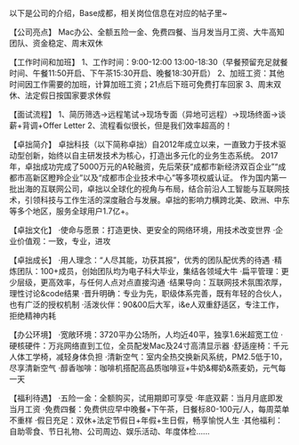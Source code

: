 以下是公司的介绍，Base成都，相关岗位信息在对应的帖子里~

【公司亮点】
Mac办公、全额五险一金、免费四餐、当月发当月工资、大牛高知团队、资金稳定、周末双休

【工作时间和加班】
1、工作时间：9:00-12:00 13:00-18:30（早餐预留充足就餐时间、午餐11:50开启、下午茶15:30开启、晚餐18:30开启）
2、加班工资：其他时间因工作需要的加班，计算加班工资；21点后下班可免费打车回家
3、周末双休、法定假日按国家要求休假

【面试流程】
1、简历筛选→远程笔试→现场专面（异地可远程）→现场终面→谈薪+背调+Offer Letter
2、流程看似很长，但是我们效率超高的！

【卓拙简介】
卓拙科技（以下简称卓拙）自2012年成立以来，一直致力于技术驱动型创新，始终以自主研发技术为核心，打造出多元化的业务生态系统。
2017年，卓拙成功完成了5000万元的A轮融资，先后荣获“成都市新经济双百企业”“成都市高新区瞪羚企业”以及“成都市企业技术中心”等多项权威认证。
作为国内第一批出海的互联网公司，卓拙以全球化的视角与布局，结合前沿人工智能与互联网技术，引领科技与工作生活的深度融合与发展。卓拙的影响力横跨北美、欧洲、中东等多个地区，服务全球用户1.7亿+。

【卓拙文化】
·使命与愿景：打造更快、更安全的网络环境，用技术改变世界
·企业价值观：一致，专业，进攻

【卓拙成长】
·用人理念：“人尽其能，功获其报”，优秀的团队配优秀的待遇
·精炼团队：100+成员，创始团队均为电子科大毕业，集结各领域大牛
·扁平管理：更少层级，更高效率，与任何人点对点直接沟通
·结果导向：互联网技术氛围浓厚，理性讨论&code结果
·晋升明确：专业为先，职级体系完善，既有年轻的合伙人，也有广泛的授权机制
·活泼伙伴：90&00后大军，i&e人双重舒适区，专注工作，拒绝精神内耗

【办公环境】
·宽敞环境：3720平办公场所，人均近40平，独享1.6米超宽工位
·硬核硬件：万兆网络直到工位，全员配发Mac及24寸高清显示器
·舒适座椅：千元人体工学椅，减轻身体负担
·清新空气：室内全热交换新风系统，PM2.5低于10，尽享清新空气
·醇香咖啡：咖啡机搭配高品质咖啡豆+牛奶&椰奶&燕麦奶，元气每一天

【福利待遇】
·五险一金：全额购买，试用期即可享受
·年底双薪：当月月底即发当月工资
·免费四餐：免费供应早中晚餐+下午茶，日餐标80-100元/人，每周菜单不重样
·假日充足：双休+法定节假日+年假+生日假，畅享愉悦人生
·其他福利：自助零食、节日礼物、公司周边、娱乐活动、年度体检......
